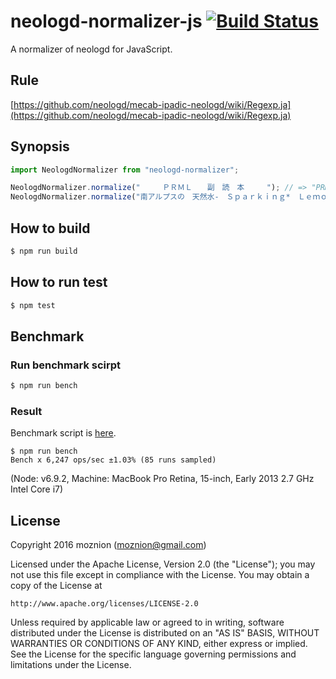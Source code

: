 neologd-normalizer-js [![Build Status](https://travis-ci.org/moznion/neologd-normalizer-js.svg?branch=master)](https://travis-ci.org/moznion/neologd-normalizer-js)
==

A normalizer of neologd for JavaScript.

Rule
--

[https://github.com/neologd/mecab-ipadic-neologd/wiki/Regexp.ja](https://github.com/neologd/mecab-ipadic-neologd/wiki/Regexp.ja)

Synopsis
--

```js
import NeologdNormalizer from "neologd-normalizer";

NeologdNormalizer.normalize("　　　ＰＲＭＬ　　副　読　本　　　"); // => "PRML副読本"
NeologdNormalizer.normalize("南アルプスの　天然水-　Ｓｐａｒｋｉｎｇ*　Ｌｅｍｏｎ+　レモン一絞り"); // => 南アルプスの天然水-Sparking*Lemon+レモン一絞り
```

How to build
--

```bash
$ npm run build
```

How to run test
--

```bash
$ npm test
```

Benchmark
--

### Run benchmark scirpt

```bash
$ npm run bench
```

### Result

Benchmark script is [here](/author/bench.es).

```
$ npm run bench
Bench x 6,247 ops/sec ±1.03% (85 runs sampled)
```

(Node: v6.9.2, Machine: MacBook Pro Retina, 15-inch, Early 2013 2.7 GHz Intel Core i7)

License
--

Copyright 2016 moznion (<moznion@gmail.com>)

Licensed under the Apache License, Version 2.0 (the "License");
you may not use this file except in compliance with the License.
You may obtain a copy of the License at

    http://www.apache.org/licenses/LICENSE-2.0

Unless required by applicable law or agreed to in writing, software
distributed under the License is distributed on an "AS IS" BASIS,
WITHOUT WARRANTIES OR CONDITIONS OF ANY KIND, either express or implied.
See the License for the specific language governing permissions and
limitations under the License.


